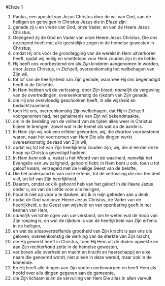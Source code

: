 #Efeze 1
1. Paulus, een apostel van Jezus Christus door de wil van God, aan de heiligen en gelovigen in Christus Jezus die in Efeze zijn:
2. genade *zij* u en vrede van God, onze Vader, en van de Heere Jezus Christus.
3. Gezegend zij de God en Vader van onze Heere Jezus Christus, Die ons gezegend heeft met alle geestelijke zegen in de hemelse gewesten in Christus,
4. omdat Hij ons vóór de grondlegging van de wereld in Hem uitverkoren heeft, opdat wij heilig en smetteloos voor Hem zouden zijn in de liefde.
5. Hij heeft ons voorbestemd om als *Zijn* kinderen aangenomen te worden, door Jezus Christus, in Zichzelf, overeenkomstig het welbehagen van Zijn wil,
6. tot lof van de heerlijkheid van Zijn genade, waarmee Hij ons begenadigd heeft in de Geliefde.
7. In Hem hebben wij de verlossing, door Zijn bloed, *namelijk* de vergeving van de overtredingen, overeenkomstig de rijkdom van Zijn genade,
8. die Hij ons overvloedig geschonken heeft, in alle wijsheid en bedachtzaamheid,
9. toen Hij ons, overeenkomstig Zijn welbehagen, dat Hij in Zichzelf voorgenomen had, het geheimenis van Zijn wil bekendmaakte,
10. om in de bedeling van de volheid van de tijden alles weer in Christus bijeen te brengen, zowel wat in de hemel als wat op de aarde is.
11. In Hem zijn wij ook een erfdeel geworden, *wij*, die *daartoe* voorbestemd waren, naar het voornemen van Hem Die alle dingen werkt overeenkomstig de raad van Zijn wil,
12. opdat wij tot lof van Zijn heerlijkheid zouden zijn, *wij*, die al eerder onze hoop op Christus gevestigd hadden.
13. In Hem *bent* ook u, nadat u het Woord van de waarheid, *namelijk* het Evangelie van uw zaligheid, gehoord hebt; in Hem bent u ook, toen u tot geloof kwam, verzegeld met de Heilige Geest van de belofte,
14. Die het onderpand is van onze erfenis, tot de verlossing *die ons* ten deel viel, tot lof van Zijn heerlijkheid.
15. Daarom, omdat ook ik gehoord heb van het geloof in de Heere Jezus onder u, en van de liefde voor alle heiligen,
16. houd ik niet op voor u te danken, als ik in mijn gebeden aan u denk,
17. opdat de God van onze Heere Jezus Christus, de Vader van de heerlijkheid, u de Geest van wijsheid en van openbaring geeft in het kennen van Hem,
18. *namelijk* verlichte ogen van uw verstand, om te weten wat de hoop van Zijn roeping is, en wat de rijkdom is van de heerlijkheid van Zijn erfenis in de heiligen,
19. en wat de allesovertreffende grootheid van Zijn kracht is aan ons die geloven, overeenkomstig de werking van de sterkte van Zijn macht,
20. die Hij gewerkt heeft in Christus, toen Hij Hem uit de doden opwekte en aan Zijn rechter*hand* zette in de hemelse gewesten,
21. ver boven alle overheid en macht en kracht en heerschappij en elke naam die genoemd wordt, niet alleen in deze wereld, maar ook in de komende.
22. En Hij heeft alle dingen aan Zijn voeten onderworpen en heeft Hem als hoofd over alle dingen gegeven aan de gemeente,
23. die Zijn lichaam is *en* de vervulling van Hem Die alles in allen vervult.
